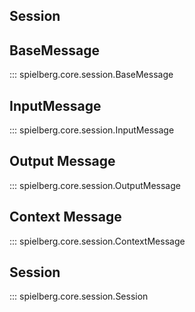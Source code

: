 ## Session


## BaseMessage

::: spielberg.core.session.BaseMessage

## InputMessage

::: spielberg.core.session.InputMessage

## Output Message

::: spielberg.core.session.OutputMessage

## Context Message

::: spielberg.core.session.ContextMessage

## Session

::: spielberg.core.session.Session
